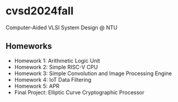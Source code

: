 # cvsd2024fall
Computer-Aided VLSI System Design @ NTU

## Homeworks
- Homework 1: Arithmetic Logic Unit
- Homework 2: Simple RISC-V CPU
- Homework 3: Simple Convolution and Image Processing Engine
- Homework 4: IoT Data Filtering
- Homework 5: APR
- Final Project: Elliptic Curve Cryptographic Processor
